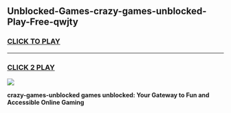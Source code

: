 
## Unblocked-Games-crazy-games-unblocked-Play-Free-qwjty
<h3>
<a href="https://premium76.site?title=crazy-games-unblocked&ref=17A">CLICK TO PLAY</a></h3>
<hr>

<h3>
<a href="https://premium76.site?title=crazy-games-unblocked&ref=17A">CLICK 2 PLAY</a>
  
</h3>

<a href="https://premium76.site?title=crazy-games-unblocked&ref=17A"><img src="https://clearcache.store/games.png"></a>


**crazy-games-unblocked games unblocked: Your Gateway to Fun and Accessible Online Gaming**
